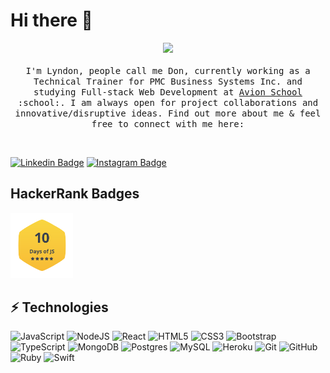 # Hi there :wave:

<p align="center">
  <img src="https://media.giphy.com/media/du3J3cXyzhj75IOgvA/giphy.gif" width=100>
  <br><br>
  <samp>
    I'm Lyndon, people call me Don, currently working as a Technical Trainer for PMC Business Systems Inc. and studying Full-stack Web Development at <a href="https://avionschool.com/">Avion School</a> :school:.
    I am always open for project collaborations and innovative/disruptive ideas. Find out more about me & feel free to connect with me here:
  </samp>
</p>
<br>

[![Linkedin Badge](https://img.shields.io/badge/-lyndoncortez-blue?style=flat-square&logo=Linkedin&logoColor=white&link=https://www.linkedin.com/in/lyndoncortez/)](https://www.linkedin.com/in/lyndoncortez/)
[![Instagram Badge](https://img.shields.io/badge/-don.tezcor-orange?style=flat-square&logo=instagram&logoColor=white&link=https://instagram.com/don.tezcor/)](https://instagram.com/don.tezcor)

## HackerRank Badges
<a href="https://www.hackerrank.com/lyndoncortez" ><img src="https://github.com/lyndoncortez/lyndoncortez/blob/main/Certificates%20and%20Badges/10DaysofJS.png" width=100></a>

## ⚡ Technologies

![JavaScript](https://img.shields.io/badge/javascript%20-%23323330.svg?&style=for-the-badge&logo=javascript&logoColor=%23F7DF1E")
<img alt="NodeJS" src="https://img.shields.io/badge/node.js%20-%2343853D.svg?&style=for-the-badge&logo=node.js&logoColor=white"/>
<img alt="React" src="https://img.shields.io/badge/react%20-%2320232a.svg?&style=for-the-badge&logo=react&logoColor=%2361DAFB"/>
<img alt="HTML5" src="https://img.shields.io/badge/html5%20-%23E34F26.svg?&style=for-the-badge&logo=html5&logoColor=white"/>
<img alt="CSS3" src="https://img.shields.io/badge/css3%20-%231572B6.svg?&style=for-the-badge&logo=css3&logoColor=white"/>
<img alt="Bootstrap" src="https://img.shields.io/badge/bootstrap%20-%23563D7C.svg?&style=for-the-badge&logo=bootstrap&logoColor=white"/>
<img alt="TypeScript" src="https://img.shields.io/badge/typescript%20-%23007ACC.svg?&style=for-the-badge&logo=typescript&logoColor=white"/>
<img alt="MongoDB" src ="https://img.shields.io/badge/MongoDB-%234ea94b.svg?&style=for-the-badge&logo=mongodb&logoColor=white"/>
<img alt="Postgres" src ="https://img.shields.io/badge/postgres-%23316192.svg?&style=for-the-badge&logo=postgresql&logoColor=white"/>
<img alt="MySQL" src="https://img.shields.io/badge/mysql-%2300f.svg?&style=for-the-badge&logo=mysql&logoColor=white"/>
<img alt="Heroku" src="https://img.shields.io/badge/heroku%20-%23430098.svg?&style=for-the-badge&logo=heroku&logoColor=white"/>
<img alt="Git" src="https://img.shields.io/badge/git%20-%23F05033.svg?&style=for-the-badge&logo=git&logoColor=white"/>
<img alt="GitHub" src="https://img.shields.io/badge/github%20-%23121011.svg?&style=for-the-badge&logo=github&logoColor=white"/>
<img alt="Ruby" src="https://img.shields.io/badge/ruby-%23CC342D.svg?&style=for-the-badge&logo=ruby&logoColor=white"/>
<img alt="Swift" src="https://img.shields.io/badge/swift-%23FA7343.svg?&style=for-the-badge&logo=swift&logoColor=white"/>
